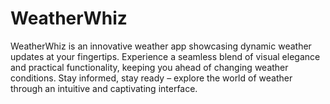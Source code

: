 # WeatherWhiz
WeatherWhiz is an innovative weather app showcasing dynamic weather updates at your fingertips. Experience a seamless blend of visual elegance and practical functionality, keeping you ahead of changing weather conditions. Stay informed, stay ready – explore the world of weather through an intuitive and captivating interface.
